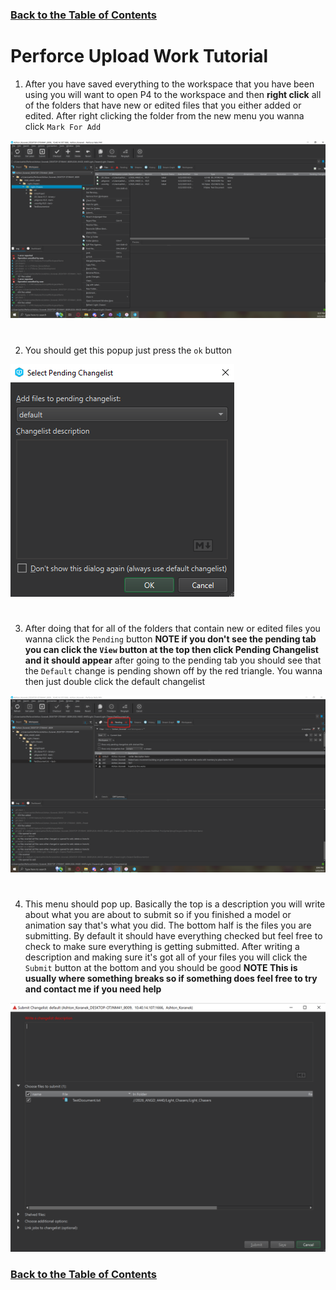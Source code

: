 ### [Back to the Table of Contents](../Perforce/General_InformationPerforce.md)


# Perforce Upload Work Tutorial

1. After you have saved everything to the workspace that you have been using you will want to open P4 to the workspace and then **right click** all of the folders that have new or edited files that you either added or edited. After right clicking the folder from the new menu you wanna click ``Mark For Add``

<img src="../Pictures/uploadPic01.png">

# 

2. You should get this popup just press the ``ok`` button

<img src="../Pictures/MarkforaddMenu.png">

#

3. After doing that for all of the folders that contain new or edited files you wanna click the ``Pending`` button **NOTE if you don't see the pending tab you can click the ``View`` button at the top then click Pending Changelist and it should appear** after going to the pending tab you should see that the ``Default`` change is pending shown off by the red triangle. You wanna then just double click the default changelist

<img src="../Pictures/PendingBuuton.png">

#

4. This menu should pop up. Basically the top is a description you will write about what you are about to submit so if you finished a model or animation say that's what you did. The bottom half is the files you are submitting. By default it should have everything checked but feel free to check to make sure everything is getting submitted. After writing a description and making sure it's got all of your files you will click the ``Submit`` button at the bottom and you should be good **NOTE This is usually where something breaks so if something does feel free to try and contact me if you need help**
 
<img src="../Pictures/ChangeListMenu.png">

### [Back to the Table of Contents](../Perforce/General_InformationPerforce.md)
